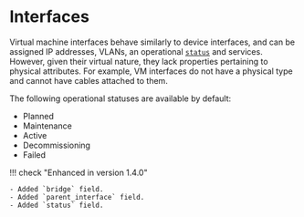 # Interfaces

Virtual machine interfaces behave similarly to device interfaces, and can be assigned IP addresses, VLANs, an operational [`status`](../../models/extras/status.md) and services. However, given their virtual nature, they lack properties pertaining to physical attributes. For example, VM interfaces do not have a physical type and cannot have cables attached to them.

The following operational statuses are available by default:

* Planned
* Maintenance
* Active
* Decommissioning
* Failed

!!! check "Enhanced in version 1.4.0"

    - Added `bridge` field.
    - Added `parent_interface` field.
    - Added `status` field.
